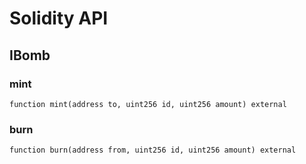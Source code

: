 # Solidity API

## IBomb

### mint

```solidity
function mint(address to, uint256 id, uint256 amount) external
```

### burn

```solidity
function burn(address from, uint256 id, uint256 amount) external
```

